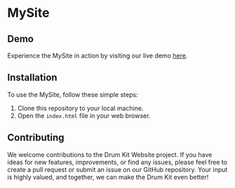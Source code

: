 # MySite

## Demo

Experience the MySite in action by visiting our live demo [here](#https://rahmaaaan.github.io/MySite/).

## Installation

To use the MySite, follow these simple steps:

1. Clone this repository to your local machine.
2. Open the `index.html` file in your web browser.

## Contributing

We welcome contributions to the Drum Kit Website project. If you have ideas for new features, improvements, or find any issues, please feel free to create a pull request or submit an issue on our GitHub repository. Your input is highly valued, and together, we can make the Drum Kit even better!
